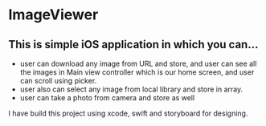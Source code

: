 # ImageViewer
## This is simple iOS application in which you can...
- user can download any image from URL and store, and user can see all the images in Main view controller which is our home screen, and user can scroll using picker.
- user also can select any image from local library and store in array.
- user can take a photo from camera and store as well

I have build this project using xcode, swift and storyboard for designing.
